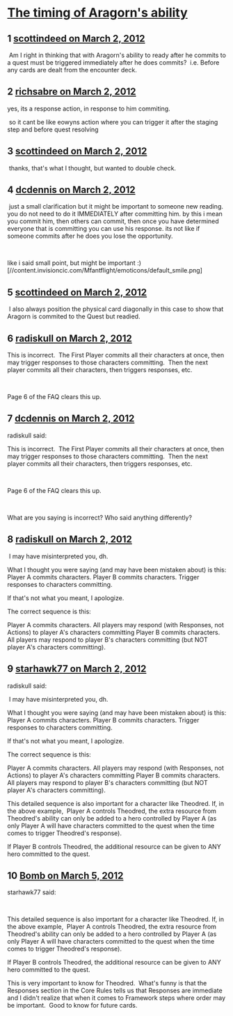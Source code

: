 # [The timing of Aragorn&#039;s ability](https://community.fantasyflightgames.com/topic/61292-the-timing-of-aragorns-ability/)

## 1 [scottindeed on March 2, 2012](https://community.fantasyflightgames.com/topic/61292-the-timing-of-aragorns-ability/?do=findComment&comment=601164)

 Am I right in thinking that with Aragorn's ability to ready after he commits to a quest must be triggered immediately after he does commits?  i.e. Before any cards are dealt from the encounter deck.

## 2 [richsabre on March 2, 2012](https://community.fantasyflightgames.com/topic/61292-the-timing-of-aragorns-ability/?do=findComment&comment=601171)

yes, its a response action, in response to him commiting.

 so it cant be like eowyns action where you can trigger it after the staging step and before quest resolving

## 3 [scottindeed on March 2, 2012](https://community.fantasyflightgames.com/topic/61292-the-timing-of-aragorns-ability/?do=findComment&comment=601172)

 thanks, that's what I thought, but wanted to double check.

## 4 [dcdennis on March 2, 2012](https://community.fantasyflightgames.com/topic/61292-the-timing-of-aragorns-ability/?do=findComment&comment=601198)

 just a small clarification but it might be important to someone new reading. you do not need to do it IMMEDIATELY after committing him. by this i mean you commit him, then others can commit, then once you have determined everyone that is committing you can use his response. its not like if someone commits after he does you lose the opportunity.

 

like i said small point, but might be important :) [//content.invisioncic.com/Mfantflight/emoticons/default_smile.png]

## 5 [scottindeed on March 2, 2012](https://community.fantasyflightgames.com/topic/61292-the-timing-of-aragorns-ability/?do=findComment&comment=601218)

 I also always position the physical card diagonally in this case to show that Aragorn is commited to the Quest but readied.

## 6 [radiskull on March 2, 2012](https://community.fantasyflightgames.com/topic/61292-the-timing-of-aragorns-ability/?do=findComment&comment=601226)

This is incorrect.  The First Player commits all their characters at once, then may trigger responses to those characters committing.  Then the next player commits all their characters, then triggers responses, etc.

 

Page 6 of the FAQ clears this up.

## 7 [dcdennis on March 2, 2012](https://community.fantasyflightgames.com/topic/61292-the-timing-of-aragorns-ability/?do=findComment&comment=601361)

radiskull said:

This is incorrect.  The First Player commits all their characters at once, then may trigger responses to those characters committing.  Then the next player commits all their characters, then triggers responses, etc.

 

Page 6 of the FAQ clears this up.



 

What are you saying is incorrect? Who said anything differently?

## 8 [radiskull on March 2, 2012](https://community.fantasyflightgames.com/topic/61292-the-timing-of-aragorns-ability/?do=findComment&comment=601367)

 I may have misinterpreted you, dh.

What I thought you were saying (and may have been mistaken about) is this:
Player A commits characters.
Player B commits characters.
Trigger responses to characters committing.

If that's not what you meant, I apologize.

The correct sequence is this:

Player A commits characters.
All players may respond (with Responses, not Actions) to player A's characters committing
Player B commits characters.
All players may respond to player B's characters committing (but NOT player A's characters committing).
 

## 9 [starhawk77 on March 2, 2012](https://community.fantasyflightgames.com/topic/61292-the-timing-of-aragorns-ability/?do=findComment&comment=601411)

radiskull said:

 I may have misinterpreted you, dh.

What I thought you were saying (and may have been mistaken about) is this:
Player A commits characters.
Player B commits characters.
Trigger responses to characters committing.

If that's not what you meant, I apologize.

The correct sequence is this:

Player A commits characters.
All players may respond (with Responses, not Actions) to player A's characters committing
Player B commits characters.
All players may respond to player B's characters committing (but NOT player A's characters committing).
 



This detailed sequence is also important for a character like Theodred. If, in the above example,  Player A controls Theodred, the extra resource from Theodred's ability can only be added to a hero controlled by Player A (as only Player A will have characters committed to the quest when the time comes to trigger Theodred's response). 

If Player B controls Theodred, the additional resource can be given to ANY hero committed to the quest.

## 10 [Bomb on March 5, 2012](https://community.fantasyflightgames.com/topic/61292-the-timing-of-aragorns-ability/?do=findComment&comment=602401)

starhawk77 said:

 

This detailed sequence is also important for a character like Theodred. If, in the above example,  Player A controls Theodred, the extra resource from Theodred's ability can only be added to a hero controlled by Player A (as only Player A will have characters committed to the quest when the time comes to trigger Theodred's response). 

If Player B controls Theodred, the additional resource can be given to ANY hero committed to the quest.



This is very important to know for Theodred.  What's funny is that the Responses section in the Core Rules tells us that Responses are immediate and I didn't realize that when it comes to Framework steps where order may be important.  Good to know for future cards.

